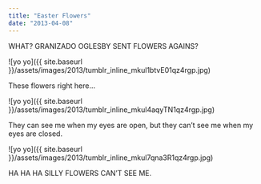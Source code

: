 ```yaml
---
title: "Easter Flowers"
date: "2013-04-08"
---
```


WHAT? GRANIZADO OGLESBY SENT FLOWERS AGAINS?

![yo yo]({{ site.baseurl }}/assets/images/2013/tumblr_inline_mkul1btvE01qz4rgp.jpg)

These flowers right here…

![yo yo]({{ site.baseurl }}/assets/images/2013/tumblr_inline_mkul4aqyTN1qz4rgp.jpg)

They can see me when my eyes are open, but they can’t see me when my eyes are closed.

![yo yo]({{ site.baseurl }}/assets/images/2013/tumblr_inline_mkul7qna3R1qz4rgp.jpg)

HA HA HA SILLY FLOWERS CAN’T SEE ME.
